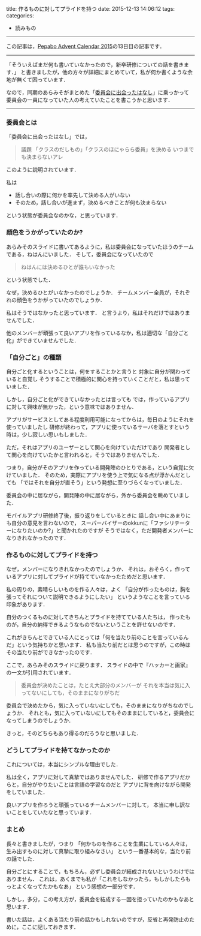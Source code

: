 title: 作るものに対してプライドを持つ
date: 2015-12-13 14:06:12
tags:
categories:
- 読みもの
---

この記事は，[Pepabo Advent Calendar 2015](http://qiita.com/advent-calendar/2015/pepabo)の13日目の記事です．

------

「そういえばまだ何も書いていなかったので，新卒研修についての話を書きます．」
と書きましたが，他の方々が詳細にまとめていて，私が何か書くような余地が無くて困っています．

なので，同期のあらみそがまとめた「[委員会に出会ったはなし](http://orzup.hateblo.jp/entry/2015/12/11/090621)」に乗っかって
委員会の一員になっていた人の考えていたことを書こうかと思います．

------

### 委員会とは

「委員会に出会ったはなし」では，

> 議題 「クラスのだしもの」「クラスのほにゃらら委員」を決める
> いつまでも決まらないアレ

このように説明されています．

私は

* 話し合いの際に何かを率先して決める人がいない
* そのため，話し合いが進まず，決めるべきことが何も決まらない

という状態が委員会なのかな，と思っています．

### 顔色をうかがっていたのか?

あらみそのスライドに書いてあるように，私は委員会になっていたほうのチームである，ねはんにいました．
そして，委員会になっていたので

> ねはんには決めるひとが誰もいなかった

という状態でした．

なぜ，決めるひとがいなかったのでしょうか．
チームメンバー全員が，それぞれの顔色をうかがっていたのでしょうか．

私はそうではなかったと思っています．
と言うより，私はそれだけではありませんでした．

他のメンバーが頑張って良いアプリを作っているなか，私は適切な「自分ごと化」ができていませんでした．

### 「自分ごと」の種類

自分ごと化するということは，何をすることかと言うと
対象に自分が関わっていると自覚し
そうすることで積極的に関心を持っていくことだと，私は思っていました．

しかし，自分ごと化ができていなかったとは言っても
では，作っているアプリに対して興味が無かった，という意味ではありません．

アプリがサービスとしてある程度利用可能になってからは，毎日のようにそれを使っていましたし
研修が終わって，アプリに使っているサーバを落とすという時は，少し寂しい思いもしました．

ただ，それはアプリのユーザーとして関心を向けていただけであり
開発者として関心を向けていたかと言われると，そうではありませんでした．

つまり，自分がそのアプリを作っている開発陣のひとりである，という自覚に欠けていました．
そのため，実際にアプリを使う上で気になる点が浮かんだとしても
「ではそれを自分が直そう」という発想に至りづらくなっていました．

委員会の中に居ながら，開発陣の中に居ながら，外から委員会を眺めていました．

モバイルアプリ研修終了後，振り返りをしているときに
話し合い中にあまりにも自分の意見を言わないので，
スーパーバイザーのokkunに「ファシリテーターになりたいのか?」と聞かれたのですが
そうではなく，ただ開発者メンバーになりきれなかったのです．

### 作るものに対してプライドを持つ

なぜ，メンバーになりきれなかったのでしょうか．
それは，おそらく，作っているアプリに対してプライドが持てていなかったためだと思います．

私の周りの，素晴らしいものを作る人々は，よく
「自分が作ったものは，胸を張ってそれについて説明できるようにしたい」
というようなことを言っている印象があります．

自分のつくるものに対してきちんとプライドを持てている人たちは，
作ったものが，自分の納得できるようなものでないということを許せないのです．

これがきちんとできている人にとっては「何を当たり前のことを言っているんだ」という気持ちかと思います．
私も当たり前だとは思うのですが，この時はその当たり前ができなかったのです．

ここで，あらみそのスライドに戻ります．
スライドの中で『ハッカーと画家』の一文が引用されています．

> 委員会が決めたことは，たとえ大部分のメンバーが
> それを本当は気に入ってないにしても，そのままになりがちだ

委員会で決めたから，気に入っていないにしても，そのままになりがちなのでしょうか．
それとも，気に入っていないにしてもそのままにしていると，委員会になってしまうのでしょうか．

きっと，そのどちらもあり得るのだろうなと思いました．

### どうしてプライドを持てなかったのか

これについては，本当にシンプルな理由でした．

私は全く，アプリに対して真摯ではありませんでした．
研修で作るアプリだからと，自分がやりたいことは言語の学習なのだと
アプリに背を向けながら開発をしていました．

良いアプリを作ろうと頑張っているチームメンバーに対して，
本当に申し訳ないことをしていたなと思っています．

### まとめ

長々と書きましたが，つまり
「何かものを作ることを生業にしている人々は，生み出すものに対して真摯に取り組みなさい」
という一番基本的な，当たり前の話でした．

自分ごとにすることで，もちろん，必ずし委員会が結成されないというわけではありません．
これは，あくまでも私が「これをしなかったら，もしかしたらもっとよくなってたかもなあ」
という感想の一部分です．

しかし，多分，この考え方が，委員会を結成する一因を担っていたのかもなあと思います．

書いた話は，よくある当たり前の話かもしれないのですが，反省と再発防止のために，ここに記しておきます．
